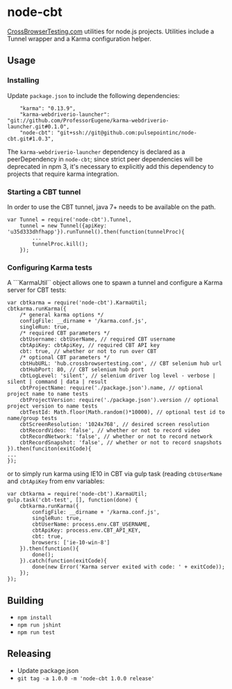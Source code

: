 # node-cbt #

[CrossBrowserTesting.com](http://www.crossbrowsertesting.com/) utilities for node.js projects.  Utilities include a Tunnel wrapper and a Karma configuration helper.

## Usage ##

### Installing ###
Update ```package.json``` to include the following dependencies:

```
    "karma": "0.13.9",
    "karma-webdriverio-launcher": "git://github.com/ProfessorEugene/karma-webdriverio-launcher.git#0.1.0",
    "node-cbt": "git+ssh://git@github.com:pulsepointinc/node-cbt.git#1.0.3",
```

The ```karma-webdriverio-launcher``` dependency is declared as a peerDependency in ```node-cbt```; since strict peer dependencies will be deprecated in npm 3, it's necessary to explicitly add this dependency to projects that require karma integration.

### Starting a CBT tunnel ###
In order to use the CBT tunnel, java 7+ needs to be available on the path.
```
var Tunnel = require('node-cbt').Tunnel,
    tunnel = new Tunnel({apiKey: 'u35d333dhfhapp'}).runTunnel().then(function(tunnelProc){
        ...
        tunnelProc.kill();
    });
```
### Configuring Karma tests ###
A ```KarmaUtil`` object allows one to spawn a tunnel and configure a Karma server for CBT tests:
```
var cbtkarma = require('node-cbt').KarmaUtil;
cbtkarma.runKarma({
    /* general karma options */
    configFile: __dirname + '/karma.conf.js',
    singleRun: true,   
    /* required CBT parameters */
    cbtUsername: cbtUserName, // required CBT username
    cbtApiKey: cbtApiKey, // required CBT API key
    cbt: true, // whether or not to run over CBT 
    /* optional CBT parameters */
    cbtHubURL: 'hub.crossbrowsertesting.com', // CBT selenium hub url
    cbtHubPort: 80, // CBT selenium hub port
    cbtLogLevel: 'silent', // selenium driver log level - verbose | silent | command | data | result
    cbtProjectName: require('./package.json').name, // optional project name to name tests
    cbtProjectVersion: require('./package.json').version // optional project version to name tests
    cbtTestId: Math.floor(Math.random()*10000), // optional test id to name/group tests
    cbtScreenResolution: '1024x768', // desired screen resolution
    cbtRecordVideo: 'false', // whether or not to record video
    cbtRecordNetwork: 'false', // whether or not to record network
    cbtRecordSnapshot: 'false', // whether or not to record snapshots
}).then(funciton(exitCode){
...  
});
```

or to simply run karma using IE10 in CBT via gulp task (reading ```cbtUserName``` and ```cbtApiKey``` from env variables:
```
var cbtkarma = require('node-cbt').KarmaUtil;
gulp.task('cbt-test', [], function(done) {
    cbtkarma.runKarma({
        configFile: __dirname + '/karma.conf.js',
        singleRun: true,
        cbtUserName: process.env.CBT_USERNAME,
        cbtApiKey: process.env.CBT_API_KEY,
        cbt: true,
        browsers: ['ie-10-win-8']
    }).then(function(){
        done();
    }).catch(function(exitCode){
        done(new Error('Karma server exited with code: ' + exitCode));
    });
});
```

## Building ##
* ```npm install```
* ```npm run jshint```
* ```npm run test```

## Releasing ##
* Update package.json
* ```git tag -a 1.0.0 -m 'node-cbt 1.0.0 release'```
